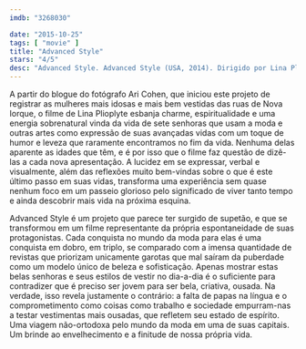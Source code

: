 ```yaml
---
imdb: "3268030"

date: "2015-10-25"
tags: [ "movie" ]
title: "Advanced Style"
stars: "4/5"
desc: "Advanced Style. Advanced Style (USA, 2014). Dirigido por Lina Plioplyte. Escrito por Ari Cohen, Lina Plioplyte. Com Joyce Carpati, Ari Cohen, Lynn Dell, Zelda Kaplan, Jacquie Murdock, Debra Rapoport, Tziporah Salamon, Ilona Smithkin."
---
```

A partir do blogue do fotógrafo Ari Cohen, que iniciou este projeto de registrar as mulheres mais idosas e mais bem vestidas das ruas de Nova Iorque, o filme de Lina Plioplyte esbanja charme, espiritualidade e uma energia sobrenatural vinda da vida de sete senhoras que usam a moda e outras artes como expressão de suas avançadas vidas com um toque de humor e leveza que raramente encontramos no fim da vida. Nenhuma delas aparente as idades que têm, e é por isso que o filme faz questão de dizê-las a cada nova apresentação. A lucidez em se expressar, verbal e visualmente, além das reflexões muito bem-vindas sobre o que é este último passo em suas vidas, transforma uma experiência sem quase nenhum foco em um passeio glorioso pelo significado de viver tanto tempo e ainda descobrir mais vida na próxima esquina.

Advanced Style é um projeto que parece ter surgido de supetão, e que se transformou em um filme representante da própria espontaneidade de suas protagonistas. Cada conquista no mundo da moda para elas é uma conquista em dobro, em triplo, se comparado com a imensa quantidade de revistas que priorizam unicamente garotas que mal saíram da puberdade como um modelo único de beleza e sofisticação. Apenas mostrar estas belas senhoras e seus estilos de vestir no dia-a-dia é o suficiente para contradizer que é preciso ser jovem para ser bela, criativa, ousada. Na verdade, isso revela justamente o contrário: a falta de papas na língua e o comprometimento como coisas como trabalho e sociedade empurram-nas a testar vestimentas mais ousadas, que refletem seu estado de espírito. Uma viagem não-ortodoxa pelo mundo da moda em uma de suas capitais. Um brinde ao envelhecimento e a finitude de nossa própria vida.
